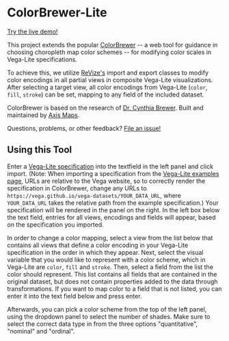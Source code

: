 ColorBrewer-Lite
==============

[Try the live demo!](https://vis-au.github.io/colorbrewer)

This project extends the popular [ColorBrewer](http://colorbrewer2.org/) -- a web tool for guidance in choosing choropleth map color schemes -- for modifying color scales in Vega-Lite specifications.

To achieve this, we utilize [ReVize's](https://www.npmjs.com/package/revize) import and export classes to modify color encodings in all partial views in composite Vega-Lite visualizations.
After selecting a target view, all color encodings from Vega-Lite (```color```, ```fill```, ```stroke```) can be set, mapping to any field of the included dataset.

ColorBrewer is based on the research of [Dr. Cynthia Brewer](http://www.personal.psu.edu/cab38/). Built and maintained by [Axis Maps](http://axismaps.com).

Questions, problems, or other feedback? [File an issue!](https://github.com/vis-au/colorbrewer/issues)

## Using this Tool
Enter a [Vega-Lite specification](https://vega.github.io/vega-lite) into the textfield in the left panel and click import.
(Note: When importing a specification from the [Vega-Lite examples page](https://vega.github.io/vega-lite/examples/), URLs are relative to the Vega website, so to correctly render the specification in ColorBrewer, change any URLs to ```https://vega.github.io/vega-datasets/YOUR_DATA_URL```, where ```YOUR_DATA_URL``` takes the relative path from the example specification.)
Your specification will be rendered in the panel on the right.
In the left box below the text field, entries for all views, encodings and fields will appear, based on the specification you imported.

In order to change a color mapping, select a view from the list below that contains all views that define a color encoding in your Vega-Lite specification in the order in which they appear.
Next, select the visual variable that you would like to represent with a color scheme, which in Vega-Lite are ```color```, ```fill``` and ```stroke```.
Then, select a field from the list the color should represent.
This list contains all fields that are contained in the original dataset, but does not contain properties added to the data through transformations.
If you want to map color to a field that is not listed, you can enter it into the text field below and press enter.

Afterwards, you can pick a color scheme from the top of the left panel, using the dropdown panel to select the number of shades.
Make sure to select the correct data type in from the three options "quantitative", "nominal" and "ordinal".
